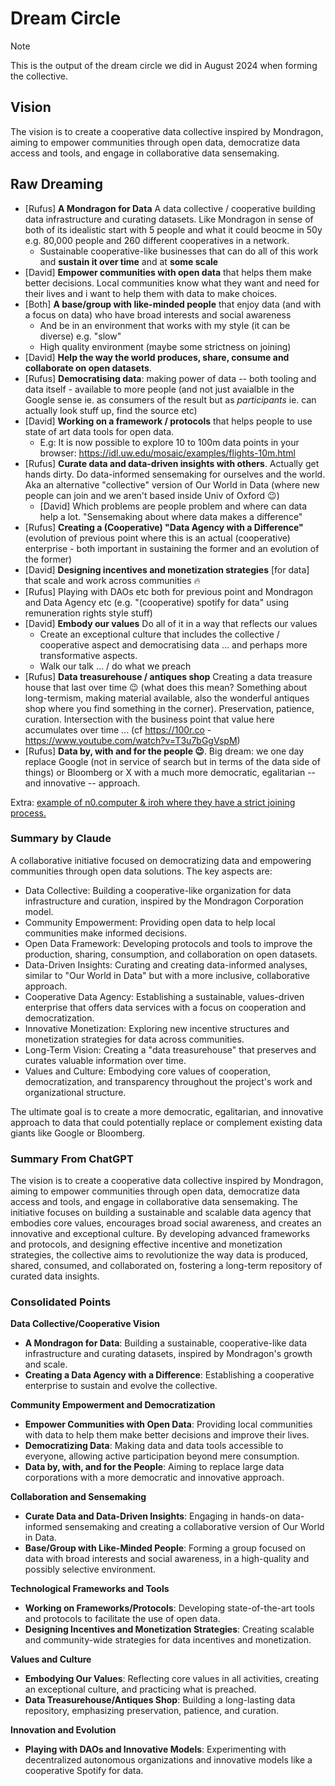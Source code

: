 # Dream Circle

> [!note]
> This is the output of the dream circle we did in August 2024 when forming the collective.

## Vision

The vision is to create a cooperative data collective inspired by Mondragon, aiming to empower communities through open data, democratize data access and tools, and engage in collaborative data sensemaking.

## Raw Dreaming

- [Rufus] **A Mondragon for Data** A data collective / cooperative building data infrastructure and curating datasets. Like Mondragon in sense of both of its idealistic start with 5 people and what it could beocme in 50y e.g. 80,000 people and 260 different cooperatives in a network.
  - Sustainable cooperative-like businesses that can do all of this work and **sustain it over time** and at **some scale**
- [David] **Empower communities with open data** that helps them make better decisions. Local communities know what they want and need for their lives and i want to help them with data to make choices.
- [Both] **A base/group with like-minded people** that enjoy data (and with a focus on data) who have broad interests and social awareness
  - And be in an environment that works with my style (it can be diverse) e.g. "slow"
  - High quality environment (maybe some strictness on joining)
- [David] **Help the way the world produces, share, consume and collaborate on open datasets**.
- [Rufus] **Democratising data**: making power of data -- both tooling and data itself - available to more people (and not just avaialble in the Google sense ie. as consumers of the result but as *participants* ie. can actually look stuff up, find the source etc)
- [David] **Working on a framework / protocols** that helps people to use state of art data tools for open data.
  - E.g: It is now possible to explore 10 to 100m data points in your browser: https://idl.uw.edu/mosaic/examples/flights-10m.html
- [Rufus] **Curate data and data-driven insights with others**. Actually get hands dirty. Do data-informed sensemaking for ourselves and the world. Aka an alternative "collective" version of Our World in Data (where new people can join and we aren't based inside Univ of Oxford 😉)
  - [David] Which problems are people problem and where can data help a lot. "Sensemaking about where data makes a difference"
- [Rufus] **Creating a (Cooperative) "Data Agency with a Difference"** (evolution of previous point where this is an actual (cooperative) enterprise - both important in sustaining the former and an evolution of the former)
- [David] **Designing incentives and monetization strategies** [for data] that scale and work across communities 🔥
- [Rufus] Playing with DAOs etc both for previous point and Mondragon and Data Agency etc (e.g. "(cooperative) spotify for data" using remuneration rights style stuff)
- [David] **Embody our values** Do all of it in a way that reflects our values
  - Create an exceptional culture that includes the collective / cooperative aspect and democratising data ... and perhaps more transformative aspects.
  - Walk our talk ... / do what we preach
- [Rufus] **Data treasurehouse / antiques shop** Creating a data treasure house that last over time 😉 (what does this mean? Something about long-termism, making material available, also the wonderful antiques shop where you find something in the corner). Preservation, patience, curation. Intersection with the business point that value here accumulates over time ... (cf https://100r.co - https://www.youtube.com/watch?v=T3u7bGgVspM)
- [Rufus] **Data by, with and for the people 😉**. Big dream: we one day replace Google (not in service of search but in terms of the data side of things) or Bloomberg or X with a much more democratic, egalitarian -- and innovative -- approach.

Extra: [example of n0.computer & iroh where they have a strict joining process.](https://github.com/datonic/hub/issues/39)

### Summary by Claude

A collaborative initiative focused on democratizing data and empowering communities through open data solutions. The key aspects are:

* Data Collective: Building a cooperative-like organization for data infrastructure and curation, inspired by the Mondragon Corporation model.
* Community Empowerment: Providing open data to help local communities make informed decisions.
* Open Data Framework: Developing protocols and tools to improve the production, sharing, consumption, and collaboration on open datasets.
* Data-Driven Insights: Curating and creating data-informed analyses, similar to "Our World in Data" but with a more inclusive, collaborative approach.
* Cooperative Data Agency: Establishing a sustainable, values-driven enterprise that offers data services with a focus on cooperation and democratization.
* Innovative Monetization: Exploring new incentive structures and monetization strategies for data across communities.
* Long-Term Vision: Creating a "data treasurehouse" that preserves and curates valuable information over time.
* Values and Culture: Embodying core values of cooperation, democratization, and transparency throughout the project's work and organizational structure.

The ultimate goal is to create a more democratic, egalitarian, and innovative approach to data that could potentially replace or complement existing data giants like Google or Bloomberg.

### Summary From ChatGPT

The vision is to create a cooperative data collective inspired by Mondragon, aiming to empower communities through open data, democratize data access and tools, and engage in collaborative data sensemaking. The initiative focuses on building a sustainable and scalable data agency that embodies core values, encourages broad social awareness, and creates an innovative and exceptional culture. By developing advanced frameworks and protocols, and designing effective incentive and monetization strategies, the collective aims to revolutionize the way data is produced, shared, consumed, and collaborated on, fostering a long-term repository of curated data insights.

### Consolidated Points

**Data Collective/Cooperative Vision**
- **A Mondragon for Data**: Building a sustainable, cooperative-like data infrastructure and curating datasets, inspired by Mondragon's growth and scale.
- **Creating a Data Agency with a Difference**: Establishing a cooperative enterprise to sustain and evolve the collective.

**Community Empowerment and Democratization**
- **Empower Communities with Open Data**: Providing local communities with data to help them make better decisions and improve their lives.
- **Democratizing Data**: Making data and data tools accessible to everyone, allowing active participation beyond mere consumption.
- **Data by, with, and for the People**: Aiming to replace large data corporations with a more democratic and innovative approach.

**Collaboration and Sensemaking**
- **Curate Data and Data-Driven Insights**: Engaging in hands-on data-informed sensemaking and creating a collaborative version of Our World in Data.
- **Base/Group with Like-Minded People**: Forming a group focused on data with broad interests and social awareness, in a high-quality and possibly selective environment.

**Technological Frameworks and Tools**
- **Working on Frameworks/Protocols**: Developing state-of-the-art tools and protocols to facilitate the use of open data.
- **Designing Incentives and Monetization Strategies**: Creating scalable and community-wide strategies for data incentives and monetization.

**Values and Culture**
- **Embodying Our Values**: Reflecting core values in all activities, creating an exceptional culture, and practicing what is preached.
- **Data Treasurehouse/Antiques Shop**: Building a long-lasting data repository, emphasizing preservation, patience, and curation.

**Innovation and Evolution**
- **Playing with DAOs and Innovative Models**: Experimenting with decentralized autonomous organizations and innovative models like a cooperative Spotify for data.
